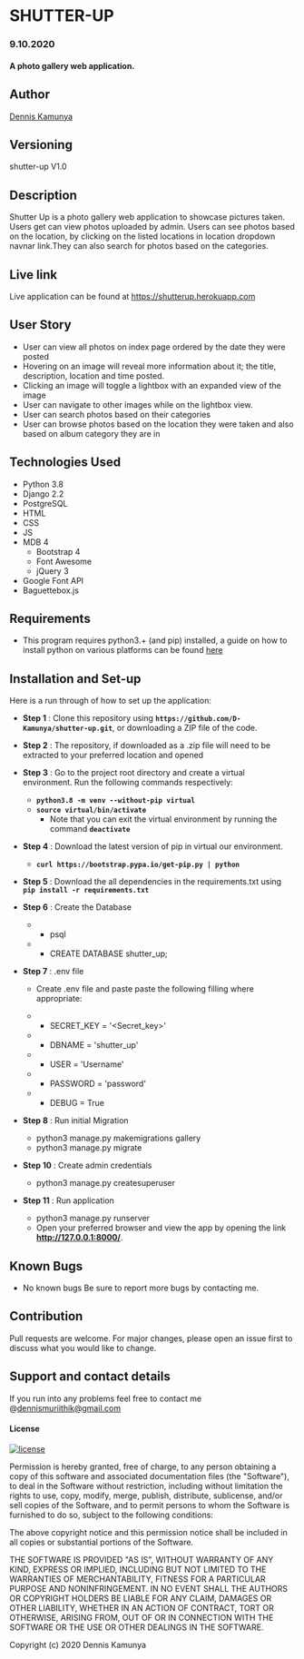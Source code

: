 # SHUTTER-UP
### 9.10.2020
####  A photo gallery web application.

## Author
[Dennis Kamunya](https://github.com/D-Kamunya)

## Versioning
shutter-up V1.0

## Description
Shutter Up is a photo gallery web application to showcase pictures taken. Users get can view photos uploaded by admin. Users can see photos based on the location, by clicking on the listed locations in location dropdown navnar link.They can also search for photos based on the categories.

## Live link
Live application can be found at https://shutterup.herokuapp.com
## User Story
* User can view all photos on index page ordered by the date they were posted
* Hovering on an image will reveal more information about it; the title, description, location and time posted.
* Clicking an image will toggle a lightbox with an expanded view of the image
* User can navigate to other images while on the lightbox view.
* User can search photos based on their categories
* User can browse photos based on the location they were taken and also based on album category they are in


## Technologies Used
* Python 3.8
* Django 2.2
* PostgreSQL
* HTML  
* CSS
* JS
* MDB 4
    * Bootstrap 4
    * Font Awesome 
    * jQuery 3
* Google Font API
* Baguettebox.js
## Requirements
* This program requires python3.+ (and pip) installed, a guide on how to install python on various platforms can be found [here](https://www.python.org/)


## Installation and Set-up
Here is a run through of how to set up the application:
* **Step 1** : Clone this repository using **`https://github.com/D-Kamunya/shutter-up.git`**, or downloading a ZIP file of the code.
* **Step 2** : The repository, if downloaded as a .zip file will need to be extracted to your preferred location and opened
* **Step 3** : Go to the project root directory and  create a virtual environment. Run the following commands respectively:
    * **`python3.8 -m venv --without-pip virtual`**
    * **`source virtual/bin/activate`**
        * Note that you can exit the virtual environment by running the command **`deactivate`**
* **Step 4** :  Download the latest version of pip in virtual our environment.   
    * **`curl https://bootstrap.pypa.io/get-pip.py | python`**  

* **Step 5** : Download the all dependencies in the requirements.txt using **`pip install -r requirements.txt`**
* **Step 6** : Create the Database
    * - psql
    * - CREATE DATABASE shutter_up;
* **Step 7** : .env file
    * Create .env file and paste paste the following filling where appropriate:

    * - SECRET_KEY = '<Secret_key>'
    * - DBNAME = 'shutter_up'
    * - USER = 'Username'
    * - PASSWORD = 'password'
    * - DEBUG = True
* **Step 8** : Run initial Migration
    * python3 manage.py makemigrations gallery
    * python3 manage.py migrate
* **Step 10** : Create admin credentials
    * python3 manage.py createsuperuser
  
* **Step 11** : Run application
    * python3 manage.py runserver
    * Open your preferred browser and view the app by opening the link **http://127.0.0.1:8000/**.

## Known Bugs
* No known bugs
Be sure to report more bugs by contacting me.

## Contribution
Pull requests are welcome. For major changes, please open an issue first to discuss what you would like to change.
## Support and contact details
If you run into any problems feel free to contact me @dennismuriithik@gmail.com

#### License
[![license](https://img.shields.io/github/license/DAVFoundation/captain-n3m0.svg?style=flat-square)](https://github.com/DAVFoundation/captain-n3m0/blob/master/LICENSE)

Permission is hereby granted, free of charge, to any person obtaining a copy of this software and associated documentation files (the "Software"), to deal in the Software without restriction, including without limitation the rights to use, copy, modify, merge, publish, distribute, sublicense, and/or sell copies of the Software, and to permit persons to whom the Software is furnished to do so, subject to the following conditions:

The above copyright notice and this permission notice shall be included in all copies or substantial portions of the Software.

THE SOFTWARE IS PROVIDED "AS IS", WITHOUT WARRANTY OF ANY KIND, EXPRESS OR IMPLIED, INCLUDING BUT NOT LIMITED TO THE WARRANTIES OF MERCHANTABILITY, FITNESS FOR A PARTICULAR PURPOSE AND NONINFRINGEMENT. IN NO EVENT SHALL THE AUTHORS OR COPYRIGHT HOLDERS BE LIABLE FOR ANY CLAIM, DAMAGES OR OTHER LIABILITY, WHETHER IN AN ACTION OF CONTRACT, TORT OR OTHERWISE, ARISING FROM, OUT OF OR IN CONNECTION WITH THE SOFTWARE OR THE USE OR OTHER DEALINGS IN THE SOFTWARE.

Copyright (c) 2020 Dennis Kamunya
